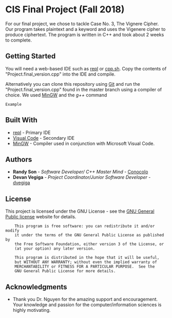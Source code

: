 # CIS Final Project (Fall 2018)

For our final project, we chose to tackle Case No. 3, The Vignere Cipher. Our program takes plaintext and a keyword and uses the Vigenere cipher to produce ciphertext. The program is written in C++ and took about 2 weeks to complete.
## Getting Started

You will need a web-based IDE such as [repl](https://repl.it/) or [cpp.sh](cpp.sh). Copy the contents of "Project.final_version.cpp" into the IDE and compile.

Alternatively you can clone this repository using [Git](https://git-scm.com/) and run the "Project.final_version.cpp" found in the master branch using a compiler of choice. We used [MinGW](https://sourceforge.net/projects/mingw-w64/) and the *g++* command

```
Example
```


## Built With

* [repl](https://repl.it/) - Primary IDE
* [Visual Code](https://code.visualstudio.com/) - Secondary IDE
* [MinGW](https://sourceforge.net/projects/mingw-w64/) - Compiler used in conjunction with Microsoft Visual Code.

## Authors

* **Randy Son** - *Software Developer/ C++ Master Mind* - [Conocolo](https://github.com/conocolo)
* **Devan Vegiga** - *Project Coordinator/Junior Software Developer* - [dvegiga](https://github.com/dvegiga)

## License

This project is licensed under the GNU License - see the [GNU General Public license](https://www.gnu.org/licenses/gpl.html) website for details.

```
    This program is free software: you can redistribute it and/or modify
    it under the terms of the GNU General Public License as published by
    the Free Software Foundation, either version 3 of the License, or
    (at your option) any later version.

    This program is distributed in the hope that it will be useful,
    but WITHOUT ANY WARRANTY; without even the implied warranty of
    MERCHANTABILITY or FITNESS FOR A PARTICULAR PURPOSE.  See the
    GNU General Public License for more details.
```



## Acknowledgments

* Thank you Dr. Nguyen for the amazing support and encouragement. Your knowledge and passion for the computer/information sciences is highly motivating. 
